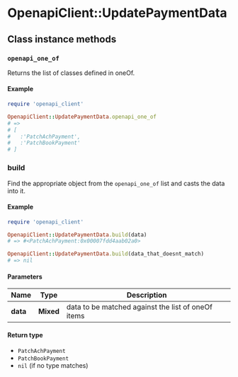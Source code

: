 # OpenapiClient::UpdatePaymentData

## Class instance methods

### `openapi_one_of`

Returns the list of classes defined in oneOf.

#### Example

```ruby
require 'openapi_client'

OpenapiClient::UpdatePaymentData.openapi_one_of
# =>
# [
#   :'PatchAchPayment',
#   :'PatchBookPayment'
# ]
```

### build

Find the appropriate object from the `openapi_one_of` list and casts the data into it.

#### Example

```ruby
require 'openapi_client'

OpenapiClient::UpdatePaymentData.build(data)
# => #<PatchAchPayment:0x00007fdd4aab02a0>

OpenapiClient::UpdatePaymentData.build(data_that_doesnt_match)
# => nil
```

#### Parameters

| Name | Type | Description |
| ---- | ---- | ----------- |
| **data** | **Mixed** | data to be matched against the list of oneOf items |

#### Return type

- `PatchAchPayment`
- `PatchBookPayment`
- `nil` (if no type matches)

